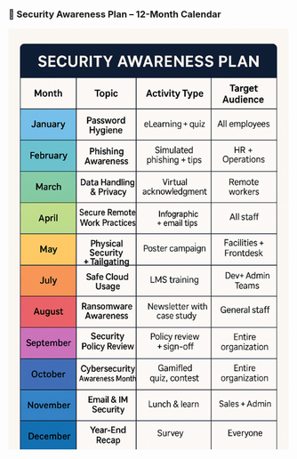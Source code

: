 ### 🧠 Security Awareness Plan – 12-Month Calendar

![ImageAlt](https://github.com/techtracker619/risk12/blob/4ad5c9a88060fcdd8a8cacc1311796bf2d9f4901/20250725_2305_Cybersecurity%20Training%20Calendar_simple_compose_01k12na2kje7mswtw3wytpb1tm.png)
